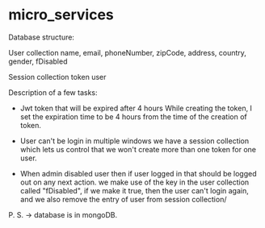 # micro_services


Database structure:

User collection
  name,
  email,
  phoneNumber,
  zipCode,
  address,
  country,
  gender,
  fDisabled
  
Session collection
  token 
  user

Description of a few tasks:

- Jwt token that will be expired after 4 hours
  While creating the token, I set the expiration time to be 4 hours from the time of the creation of token.

- User can't be login in multiple windows
  we have a session collection which lets us control that we won't create more than one token for one user.

- When admin disabled user then if user logged in that should be logged out on any next action.
  we make use of the key in the user collection called "fDisabled", if we make it true, then the user can't login again, and   we also remove the entry of user from session collection/

P. S. -> database is in mongoDB.
